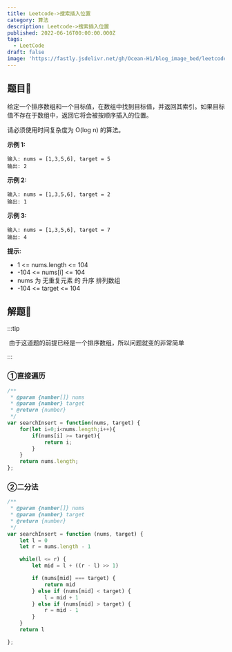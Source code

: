 ```yaml
---
title: Leetcode->搜索插入位置
category: 算法
description: Leetcode->搜索插入位置
published: 2022-06-16T00:00:00.000Z
tags:
  - LeetCode
draft: false
image: 'https://fastly.jsdelivr.net/gh/Ocean-H1/blog_image_bed/leetcode.png'
---
```


## 题目:cherries:

给定一个排序数组和一个目标值，在数组中找到目标值，并返回其索引。如果目标值不存在于数组中，返回它将会被按顺序插入的位置。

请必须使用时间复杂度为 O(log n) 的算法。

**示例 1:**

```
输入: nums = [1,3,5,6], target = 5
输出: 2
```

**示例 2:**

```
输入: nums = [1,3,5,6], target = 2
输出: 1
```

**示例 3:**

```
输入: nums = [1,3,5,6], target = 7
输出: 4
```

  

**提示:**

* 1 <= nums.length <= 104
* -104 <= nums[i] <= 104
* nums 为 无重复元素 的 升序 排列数组
* -104 <= target <= 104

## 解题:tada:

:::tip

​	由于这道题的前提已经是一个排序数组，所以问题就变的非常简单

:::

### ①直接遍历

```javascript
/**
 * @param {number[]} nums
 * @param {number} target
 * @return {number}
 */
var searchInsert = function(nums, target) {
    for(let i=0;i<nums.length;i++){
        if(nums[i] >= target){
            return i;
        }
    }
    return nums.length;
};
```

### ②二分法

```javascript
/**
 * @param {number[]} nums
 * @param {number} target
 * @return {number}
 */
var searchInsert = function (nums, target) {
    let l = 0
    let r = nums.length - 1

    while(l <= r) {
        let mid = l + ((r - l) >> 1)

        if (nums[mid] === target) {
            return mid
        } else if (nums[mid] < target) {
            l = mid + 1
        } else if (nums[mid] > target) {
            r = mid - 1
        }
    }
    return l

};
```

